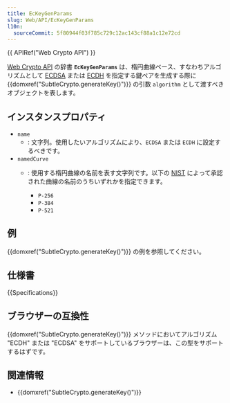 ```yaml
---
title: EcKeyGenParams
slug: Web/API/EcKeyGenParams
l10n:
  sourceCommit: 5f80944f03f785c729c12ac143cf88a1c12e72cd
---
```


{{ APIRef("Web Crypto API") }}

[Web Crypto API](/ja/docs/Web/API/Web_Crypto_API) の辞書 **`EcKeyGenParams`** は、楕円曲線ベース、すなわちアルゴリズムとして [ECDSA](/ja/docs/Web/API/SubtleCrypto/sign#ecdsa) または [ECDH](/ja/docs/Web/API/SubtleCrypto/deriveKey#ecdh) を指定する鍵ペアを生成する際に {{domxref("SubtleCrypto.generateKey()")}} の引数 `algorithm` として渡すべきオブジェクトを表します。

## インスタンスプロパティ

- `name`
  - : 文字列。使用したいアルゴリズムにより、`ECDSA` または `ECDH` に設定するべきです。
- `namedCurve`
  - : 使用する楕円曲線の名前を表す文字列です。以下の [NIST](https://www.nist.gov/) によって承認された曲線の名前のうちいずれかを指定できます。

    - `P-256`
    - `P-384`
    - `P-521`

## 例

{{domxref("SubtleCrypto.generateKey()")}} の例を参照してください。

## 仕様書

{{Specifications}}

## ブラウザーの互換性

{{domxref("SubtleCrypto.generateKey()")}} メソッドにおいてアルゴリズム "ECDH" または "ECDSA" をサポートしているブラウザーは、この型をサポートするはずです。

## 関連情報

- {{domxref("SubtleCrypto.generateKey()")}}
